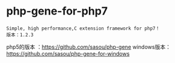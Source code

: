 # php-gene-for-php7

    Simple, high performance,C extension framework for php7！
    版本：1.2.3
    
php5的版本 ：https://github.com/sasou/php-gene
windows版本：https://github.com/sasou/php-gene-for-windows
